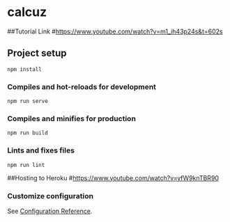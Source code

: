 # calcuz
##Tutorial Link
#https://www.youtube.com/watch?v=m1_ih43p24s&t=602s
## Project setup
```
npm install
```

### Compiles and hot-reloads for development
```
npm run serve
```

### Compiles and minifies for production
```
npm run build
```

### Lints and fixes files
```
npm run lint
```
##Hosting to Heroku
#https://www.youtube.com/watch?v=yfW9knTBR90
### Customize configuration
See [Configuration Reference](https://cli.vuejs.org/config/).
